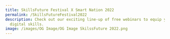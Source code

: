 ```yaml
---
title: SkillsFuture Festival X Smart Nation 2022
permalink: /SkillsFutureFestival2022
description: Check out our exciting line-up of free webinars to equip you with
  digital skills.
image: /images/OG Image/OG Image SkilssFuture 2022.png
---
```

